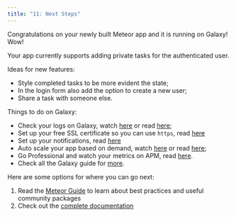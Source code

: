 ```yaml
---
title: "11: Next Steps"
---
```


Congratulations on your newly built Meteor app and it is running on Galaxy! Wow!

Your app currently supports adding private tasks for the authenticated user.

Ideas for new features:
- Style completed tasks to be more evident the state;
- In the login form also add the option to create a new user;
- Share a task with someone else.

Things to do on Galaxy:
- Check your logs on Galaxy, watch [here](https://www.youtube.com/watch?v=WPYyHeWM21Q) or read [here](https://galaxy-guide.meteor.com/logs.html);
- Set up your free SSL certificate so you can use `https`, read [here](https://galaxy-guide.meteor.com/encryption.html)
- Set up your notifications, read [here](https://galaxy-guide.meteor.com/notifications.html)
- Auto scale your app based on demand, watch [here](https://www.youtube.com/watch?v=rwLoviLzG6s) or read [here](https://galaxy-guide.meteor.com/triggers.html);
- Go Professional and watch your metrics on APM, read [here](https://galaxy-guide.meteor.com/apm-getting-started.html).
- Check all the Galaxy guide for [more](https://galaxy-guide.meteor.com/).

Here are some options for where you can go next:

1. Read the [Meteor Guide](https://guide.meteor.com/) to learn about best practices and useful community packages
2. Check out the [complete documentation](https://docs.meteor.com/)
